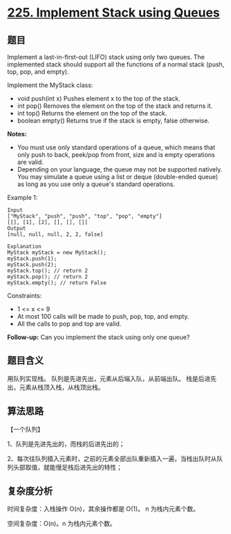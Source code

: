# [225. Implement Stack using Queues](https://leetcode.com/problems/implement-stack-using-queues/)

## 题目

Implement a last-in-first-out (LIFO) stack using only two queues. The implemented stack should support 
all the functions of a normal stack (push, top, pop, and empty).

Implement the MyStack class:
- void push(int x) Pushes element x to the top of the stack.
- int pop() Removes the element on the top of the stack and returns it.
- int top() Returns the element on the top of the stack.
- boolean empty() Returns true if the stack is empty, false otherwise.

**Notes:**
- You must use only standard operations of a queue, which means that only push to back, peek/pop from front, size and is empty operations are valid.
- Depending on your language, the queue may not be supported natively. You may simulate a queue using a list or deque 
(double-ended queue) as long as you use only a queue's standard operations.

Example 1:
```
Input
["MyStack", "push", "push", "top", "pop", "empty"]
[[], [1], [2], [], [], []]
Output
[null, null, null, 2, 2, false]

Explanation
MyStack myStack = new MyStack();
myStack.push(1);
myStack.push(2);
myStack.top(); // return 2
myStack.pop(); // return 2
myStack.empty(); // return False
```

Constraints:
- 1 <= x <= 9
- At most 100 calls will be made to push, pop, top, and empty.
- All the calls to pop and top are valid.

**Follow-up:** Can you implement the stack using only one queue?

## 题目含义

用队列实现栈。
队列是先进先出，元素从后端入队，从前端出队。
栈是后进先出，元素从栈顶入栈，从栈顶出栈。

## 算法思路

【一个队列】

1、队列是先进先出的，而栈的后进先出的；

2、每次往队列插入元素时，之前的元素全部出队重新插入一遍，当栈出队时从队列头部取值，就能慢足栈后进先出的特性；

## 复杂度分析

时间复杂度：入栈操作 O(n)，其余操作都是 O(1)。 n 为栈内元素个数。

空间复杂度：O(n)。n 为栈内元素个数。
